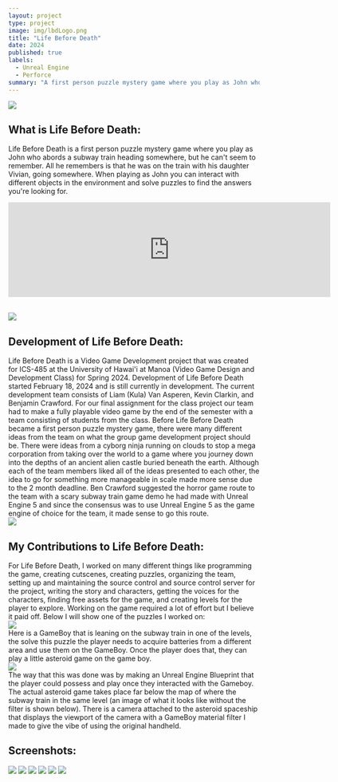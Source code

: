 ```yaml
---
layout: project
type: project
image: img/lbdLogo.png
title: "Life Before Death"
date: 2024
published: true
labels:
  - Unreal Engine
  - Perforce
summary: "A first person puzzle mystery game where you play as John who is lost on a subway train system trying to find his daughter"
---
```



<img class="img-fluid" src="../img/LBD_Banner.png">

<h2 id="introduction">What is Life Before Death:</h2>
Life Before Death is a first person puzzle mystery game where you play as John who abords a subway train heading somewhere, but he can't seem to remember. All he remembers is that he was on the train with his daughter Vivian, going somewhere. When playing as John you can interact with different objects in the environment and solve puzzles to find the answers you're looking for.
<br>
<p style="text-align: center;"><iframe src="https://store.steampowered.com/widget/3282650/" frameborder="0" width="646" height="190"></iframe></p>
<br>
<img class="img-fluid" src="../img/DevelopmentOfLBD_Banner.png">
<h2 id="introduction">Development of Life Before Death:</h2>
Life Before Death is a Video Game Development project that was created for ICS-485 at the University of Hawai'i at Manoa (Video Game Design and Development Class) for Spring 2024. Development of Life Before Death started February 18, 2024 and is still currently in development. The current development team consists of Liam (Kula) Van Asperen, Kevin Clarkin, and Benjamin Crawford. For our final assignment for the class project our team had to make a fully playable video game by the end of the semester with a team consisting of students from the class. Before Life Before Death became a first person puzzle mystery game, there were many different ideas from the team on what the group game development project should be. There were ideas from a cyborg ninja running on clouds to stop a mega corporation from taking over the world to a game where you journey down into the depths of an ancient alien castle buried beneath the earth. Although each of the team members liked all of the ideas presented to each other, the idea to go for something more manageable in scale made more sense due to the 2 month deadline. Ben Crawford suggested the horror game route to the team with a scary subway train game demo he had made with Unreal Engine 5 and since the consensus was to use Unreal Engine 5 as the game engine of choice for the team, it made sense to go this route.  
<br>
<img class="img-fluid" src="../img/ContributionstoLBD.png">
<h2 id="introduction">My Contributions to Life Before Death:</h2>
For Life Before Death, I worked on many different things like programming the game, creating cutscenes, creating puzzles, organizing the team, setting up and maintaining the source control and source control server for the project, writing the story and characters, getting the voices for the characters, finding free assets for the game, and creating levels for the player to explore. Working on the game required a lot of effort but I believe it paid off. Below I will show one of the puzzles I worked on:
<br>
<img class="img-fluid" src="../img/DemoGameBoyImage.png">
<br>
Here is a GameBoy that is leaning on the subway train in one of the levels, the solve this puzzle the player needs to acquire batteries from a different area and use them on the GameBoy. Once the player does that, they can play a little asteroid game on the game boy.
<br>
<img class="img-fluid" src="../img/DemoGameBoyImage2.png">
<br>
The way that this was done was by making an Unreal Engine Blueprint that the player could possess and play once they interacted with the Gameboy. The actual asteroid game takes place far below the map of where the subway train in the same level (an image of what it looks like without the filter is shown below). There is a camera attached to the asteroid spaceship that displays the viewport of the camera with a GameBoy material filter I made to give the vibe of using the original handheld.



<h2>Screenshots:</h2>
<img class="img-fluid" src="../img/HighresScreenshot00004.png">
<img class="img-fluid" src="../img/HighresScreenshot00005.png">
<img class="img-fluid" src="../img/HighresScreenshot00990.png">
<img class="img-fluid" src="../img/HighresScreenshot00001.png">
<img class="img-fluid" src="../img/HighresScreenshot00002.png">
<img class="img-fluid" src="../img/HighresScreenshot00003.png">



